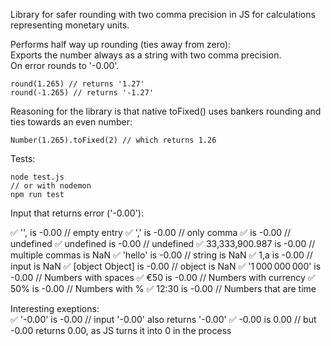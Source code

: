 
Library for safer rounding with two comma precision in JS for calculations representing monetary units.  

Performs half way up rounding (ties away from zero):  
Exports the number always as a string with two comma precision.   
On error rounds to '-0.00'.  

```
round(1.265) // returns '1.27'
round(-1.265) // returns '-1.27'
```

Reasoning for the library is that native toFixed() uses bankers rounding and ties towards an even number:  

```
Number(1.265).toFixed(2) // which returns 1.26
```

Tests:

```
node test.js
// or with nodemon
npm run test
```


Input that returns error ('-0.00'):  

✅ '', is -0.00               // empty entry
✅ ',' is -0.00               // only comma
✅   is -0.00                 // undefined
✅ undefined is -0.00         // undefined
✅ 33,333,900.987 is -0.00    // multiple commas is NaN
✅ 'hello' is -0.00           // string is NaN
✅ 1,a is -0.00               // input is NaN
✅ [object Object] is -0.00   // object is NaN
✅ '1 000 000 000'  is -0.00  // Numbers with spaces
✅ €50 is -0.00               // Numbers with currency
✅ 50% is -0.00               // Numbers with %
✅ 12:30 is -0.00             // Numbers that are time


Interesting exeptions:  
✅ '-0.00' is -0.00          // input '-0.00' also returns '-0.00'
✅ -0.00 is 0.00             // but -0.00 returns 0.00, as JS turns it into 0 in the process
